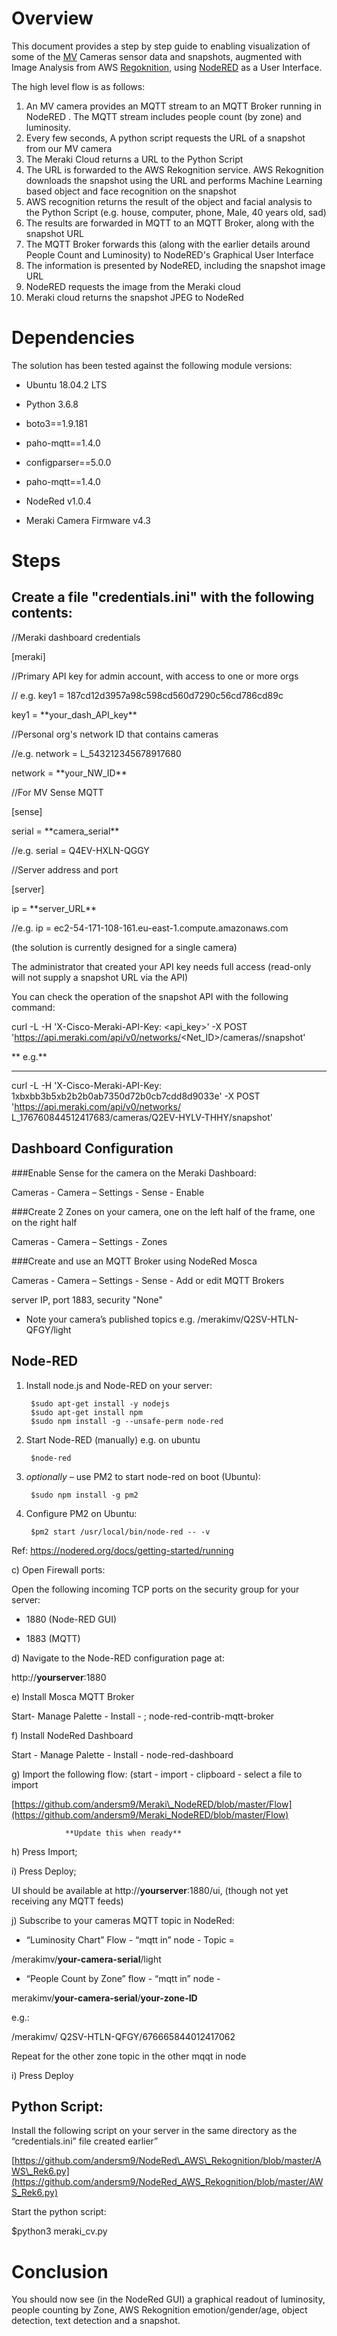 # Overview



This document provides a step by step guide to enabling visualization of some of the [MV](https://meraki.cisco.com/products/security-cameras) Cameras sensor data and snapshots, augmented with Image Analysis from AWS [Regoknition](https://aws.amazon.com/rekognition/), using [NodeRED](https://nodered.org/) as a User Interface.

The high level flow is as follows:

1. An  MV camera provides an MQTT stream to an MQTT Broker running in NodeRED . The MQTT stream includes people count (by zone) and luminosity.
2. Every few seconds, A python script requests the URL of a snapshot from our MV camera
3. The Meraki Cloud returns a URL to the Python Script
4. The URL is forwarded to the AWS Rekognition service. AWS Rekognition downloads the snapshot using the URL and performs Machine Learning based object and face recognition on the snapshot
5. AWS recognition returns the result of the object and facial analysis to the Python Script (e.g. house, computer, phone, Male, 40 years old, sad)
6. The results are forwarded in MQTT to an MQTT Broker, along with the snapshot URL
7. The MQTT Broker forwards this (along with the earlier details around People Count and Luminosity) to NodeRED&#39;s Graphical User Interface
8. The information is presented by NodeRED, including the snapshot image URL
9. NodeRED requests the image from the Meraki cloud
10. Meraki cloud returns the snapshot JPEG to NodeRed



# Dependencies

The solution has been tested against the following module versions:

* Ubuntu 18.04.2 LTS

* Python 3.6.8

* boto3==1.9.181

* paho-mqtt==1.4.0

* configparser==5.0.0

* paho-mqtt==1.4.0

* NodeRed v1.0.4

* Meraki Camera Firmware v4.3

# Steps

## Create a file "credentials.ini" with the following contents:

//Meraki dashboard credentials

[meraki]

//Primary API key for admin account, with access to one or more orgs

// e.g. key1 = 187cd12d3957a98c598cd560d7290c56cd786cd89c

key1 = \*\*your\_dash\_API\_key\*\*

//Personal org's network ID that contains cameras

//e.g. network = L\_543212345678917680

network = \*\*your\_NW\_ID\*\*

//For MV Sense MQTT

[sense]

serial = \*\*camera\_serial\*\*

//e.g. serial = Q4EV-HXLN-QGGY

//Server address and port

[server]

ip = \*\*server\_URL\*\*

//e.g. ip = ec2-54-171-108-161.eu-east-1.compute.amazonaws.com

(the solution is currently designed for a single camera)

The administrator that created your API key needs full access (read-only will not supply a snapshot URL via the API)

You can check the operation of the snapshot API with the following command:

curl -L -H 'X-Cisco-Meraki-API-Key: <api_key>' -X POST 'https://api.meraki.com/api/v0/networks/<Net_ID>/cameras//snapshot'

**                e.g.**

**               **

curl -L -H 'X-Cisco-Meraki-API-Key: 1xbxbb3b5xb2b2b0ab7350d72b0cb7cdd8d9033e' -X POST 'https://api.meraki.com/api/v0/networks/ L_176760844512417683/cameras/Q2EV-HYLV-THHY/snapshot'


## Dashboard Configuration

###Enable Sense for the camera on the Meraki Dashboard:

  Cameras -  Camera – Settings - Sense - Enable

###Create 2 Zones on your camera, one on the left half of the frame, one on the right half

  Cameras -  Camera – Settings - Zones

###Create and use an MQTT Broker using NodeRed Mosca

  Cameras -  Camera – Settings - Sense - Add or edit MQTT Brokers

  server IP, port 1883, security &quot;None&quot;

* Note your camera’s published topics e.g. /merakimv/Q2SV-HTLN-QFGY/light

## Node-RED

1. Install node.js and Node-RED on your server:

        $sudo apt-get install -y nodejs
        $sudo apt-get install npm
        $sudo npm install -g --unsafe-perm node-red

2. Start Node-RED (manually) e.g. on ubuntu

        $node-red

3. _optionally_ – use PM2 to start node-red on boot (Ubuntu):

        $sudo npm install -g pm2

4. Configure PM2 on Ubuntu:

        $pm2 start /usr/local/bin/node-red -- -v

Ref: [https://nodered.org/docs/getting-started/running
](https://nodered.org/docs/getting-started/running)

c) Open Firewall ports:

Open the following incoming TCP ports on the security group for your server:

* 1880 (Node-RED GUI)

* 1883 (MQTT)

d) Navigate to the Node-RED configuration page at:

http://**yourserver**:1880

 e) Install Mosca MQTT Broker

Start- Manage Palette -  Install - ; node-red-contrib-mqtt-broker

f) Install NodeRed Dashboard

Start - Manage Palette -  Install -  node-red-dashboard

g) Import the following flow: (start - import - clipboard - select a file to import

[https://github.com/andersm9/Meraki\_NodeRED/blob/master/Flow](https://github.com/andersm9/Meraki_NodeRED/blob/master/Flow)

                **Update this when ready**

h) Press Import;

i) Press Deploy;

UI should be available at http://**yourserver**:1880/ui, (though not yet receiving any MQTT feeds)



j) Subscribe to your cameras MQTT topic in NodeRed:

* “Luminosity Chart” Flow - “mqtt in” node - Topic =

/merakimv/**your-camera-serial**/light

* “People Count by Zone” flow - “mqtt in” node -

merakimv/**your-camera-serial**/**your-zone-ID**

e.g.:

/merakimv/ Q2SV-HTLN-QFGY/676665844012417062


Repeat for the other zone topic in the other mqqt in node

i) Press Deploy



## Python Script:

Install the following script on your server in the same directory as the “credentials.ini” file created earlier”

[https://github.com/andersm9/NodeRed\_AWS\_Rekognition/blob/master/AWS\_Rek6.py](https://github.com/andersm9/NodeRed_AWS_Rekognition/blob/master/AWS_Rek6.py)

Start the python script:

$python3 meraki\_cv.py

# Conclusion

You should now see (in the NodeRed GUI) a graphical readout of luminosity, people counting by Zone, AWS Rekognition emotion/gender/age, object detection, text detection and a snapshot.
